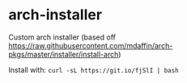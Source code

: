# arch-installer
Custom arch installer (based off https://raw.githubusercontent.com/mdaffin/arch-pkgs/master/installer/install-arch)

Install with:
```curl -sL https://git.io/fjSlI | bash```
